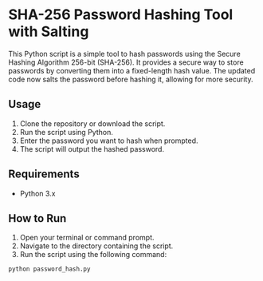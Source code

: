 # SHA-256 Password Hashing Tool with Salting

This Python script is a simple tool to hash passwords using the Secure Hashing Algorithm 256-bit (SHA-256). It provides a secure way to store passwords by converting them into a fixed-length hash value. The updated code now salts the password before hashing it, allowing for more security. 

## Usage

1. Clone the repository or download the script.
2. Run the script using Python.
3. Enter the password you want to hash when prompted.
4. The script will output the hashed password.

## Requirements

- Python 3.x

## How to Run

1. Open your terminal or command prompt.
2. Navigate to the directory containing the script.
3. Run the script using the following command:

```bash
python password_hash.py
